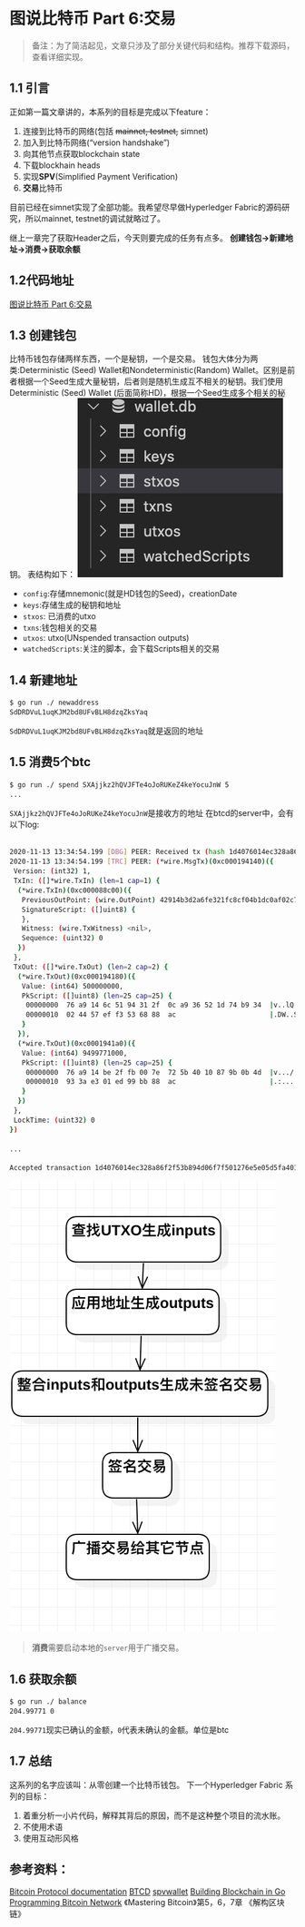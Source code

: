 图说比特币 Part 6:交易
======
> 备注：为了简洁起见，文章只涉及了部分关键代码和结构。推荐下载源码，查看详细实现。




## 1.1 引言
正如第一篇文章讲的，本系列的目标是完成以下feature：

1. 连接到比特币的网络(包括 ~~mainnet, testnet,~~ simnet)
2. 加入到比特币网络(“version handshake”)
3. 向其他节点获取blockchain state
4. 下载blockhain heads
5. 实现**SPV**(Simplified Payment Verification)
6. **交易**比特币

目前已经在simnet实现了全部功能。我希望尽早做Hyperledger Fabric的源码研究，所以mainnet, testnet的调试就略过了。

继上一章完了获取Header之后，今天则要完成的任务有点多。
**创建钱包->新建地址->消费->获取余额**

## 1.2代码地址
[图说比特币 Part 6:交易](https://github.com/ke-chain/btck/tree/part_6)

## 1.3 创建钱包

比特币钱包存储两样东西，一个是秘钥，一个是交易。
钱包大体分为两类:Deterministic (Seed) Wallet和Nondeterministic(Random) Wallet。区别是前者根据一个Seed生成大量秘钥，后者则是随机生成互不相关的秘钥。我们使用Deterministic (Seed) Wallet (后面简称HD)，根据一个Seed生成多个相关的秘钥。
表结构如下：
![](./images/wallettables.png)


- `config`:存储mnemonic(就是HD钱包的Seed)，creationDate
- `keys`:存储生成的秘钥和地址
- `stxos`: 已消费的utxo
- `txns`:钱包相关的交易
- `utxos`: utxo(UNspended transaction outputs)
- `watchedScripts`:关注的脚本，会下载Scripts相关的交易

## 1.4 新建地址

```sh
$ go run ./ newaddress    
SdDRDVuL1uqKJM2bd8UFvBLH8dzqZksYaq
```
`SdDRDVuL1uqKJM2bd8UFvBLH8dzqZksYaq`就是返回的地址

## 1.5 消费5个btc
```sh
$ go run ./ spend SXAjjkz2hQVJFTe4oJoRUKeZ4keYocuJnW 5    
... 
```
`SXAjjkz2hQVJFTe4oJoRUKeZ4keYocuJnW`是接收方的地址 
在btcd的server中，会有以下log:
```sh 

2020-11-13 13:34:54.199 [DBG] PEER: Received tx (hash 1d4076014ec328a86f2f53b894d06f7f501276e5e05d5fa401ff8e8d48a1bb5d, 1 inputs, 2 outputs, lock height 0) from 127.0.0.1:61134 (inbound)
2020-11-13 13:34:54.199 [TRC] PEER: (*wire.MsgTx)(0xc000194140)({
 Version: (int32) 1,
 TxIn: ([]*wire.TxIn) (len=1 cap=1) {
  (*wire.TxIn)(0xc000088c00)({
   PreviousOutPoint: (wire.OutPoint) 42914b3d2a6fe321fc8cf04b1dc0af02c75b329fe7eab2c2110d3b9ee4e7f9ac:1,
   SignatureScript: ([]uint8) {
   },
   Witness: (wire.TxWitness) <nil>,
   Sequence: (uint32) 0
  })
 },
 TxOut: ([]*wire.TxOut) (len=2 cap=2) {
  (*wire.TxOut)(0xc000194180)({
   Value: (int64) 500000000,
   PkScript: ([]uint8) (len=25 cap=25) {
    00000000  76 a9 14 6c 51 94 31 2f  0c a9 36 52 1d 74 b9 34  |v..lQ.1/..6R.t.4|
    00000010  02 44 57 ef f3 53 68 88  ac                       |.DW..Sh..|
   }
  }),
  (*wire.TxOut)(0xc0001941a0)({
   Value: (int64) 9499771000,
   PkScript: ([]uint8) (len=25 cap=25) {
    00000000  76 a9 14 be 2f fb 00 7e  72 5b 40 10 87 9b 0b 4d  |v.../..~r[@....M|
    00000010  93 3a e3 01 ed 99 bb 88  ac                       |.:.......|
   }
  })
 },
 LockTime: (uint32) 0
})

...

Accepted transaction 1d4076014ec328a86f2f53b894d06f7f501276e5e05d5fa401ff8e8d48a1bb5d (pool size: 1)

```

![](./images/spend.png)
> **消费**需要启动本地的`server`用于广播交易。


## 1.6 获取余额
```sh
$ go run ./ balance    
204.99771 0
```
`204.99771`现实已确认的金额，`0`代表未确认的金额。单位是btc


## 1.7 总结

这系列的名字应该叫：从零创建一个比特币钱包。
下一个Hyperledger Fabric 系列的目标：
1. 着重分析一小片代码，解释其背后的原因，而不是这种整个项目的流水账。
2. 不使用术语
3. 使用互动形风格


## 参考资料：
[Bitcoin Protocol documentation](https://en.bitcoin.it/wiki/Protocol_documentation)
[BTCD](https://github.com/btcsuite/btcd)
[spvwallet](github.com/OpenBazaar/spvwallet)
[Building Blockchain in Go](https://jeiwan.cc/posts/building-blockchain-in-go-part-6/)
[Programming Bitcoin Network](https://github.com/Jeiwan/tinybit/tree/part_4)
《Mastering Bitcoin》第5，6，7章
《解构区块链》

